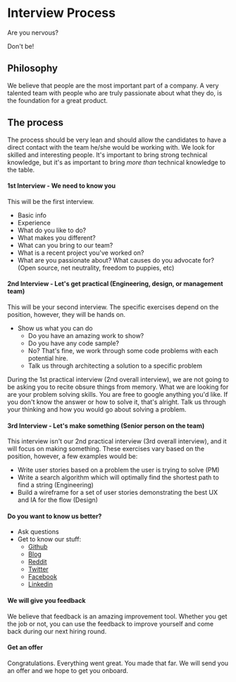 ﻿Interview Process
======================
Are you nervous?

Don't be! 

## Philosophy
We believe that people are the most important part of a company. A very talented team with people who are truly passionate about what they do, is the foundation for a great product. 

## The process
The process should be very lean and should allow the candidates to have a direct contact with the team he/she would be working with. We look for skilled and interesting people. It's important to bring strong technical knowledge, but it's as important to bring *more than* technical knowledge to the table. 

#### 1st Interview - We need to know you

This will be the first interview.

* Basic info
* Experience
* What do you like to do?
* What makes you different?
* What can you bring to our team?
* What is a recent project you've worked on? 
* What are you passionate about? What causes do you advocate for? (Open source, net neutrality, freedom to puppies, etc)

#### 2nd Interview - Let's get practical (Engineering, design, or management team)

This will be your second interview. The specific exercises depend on the position, however, they will be hands on. 

* Show us what you can do
  * Do you have an amazing work to show?
  * Do you have any code sample?
  * No? That's fine, we work through some code problems with each potential hire.
  * Talk us through architecting a solution to a specific problem

During the 1st practical interview (2nd overall interview), we are not going to be asking you to recite obsure things from memory. What we are looking for are your problem solving skills. You are free to google anything you'd like. If you don't know the answer or how to solve it, that's alright. Talk us through your thinking and how you would go about solving a problem.

#### 3rd Interview - Let's make something (Senior person on the team) 

This interview isn't our 2nd practical interview (3rd overall interview), and it will focus on making something. These exercises vary based on the position, however, a few examples would be: 

* Write user stories based on a problem the user is trying to solve (PM)
* Write a search algorithm which will optimally find the shortest path to find a string (Engineering) 
* Build a wireframe for a set of user stories demonstrating the best UX and IA for the flow (Design)  

#### Do you want to know us better?
* Ask questions
* Get to know our stuff:
  * [Github](https://github.com/codelittinc)
  * [Blog](https://www.codelitt.com/blog/)
  * [Reddit](https://www.reddit.com/r/codelitt/)
  * [Twitter](https://twitter.com/codelittinc)
  * [Facebook](https://www.facebook.com/codelitt)
  * [Linkedin](https://www.linkedin.com/company/codelitt-incubator)

#### We will give you feedback
We believe that feedback is an amazing improvement tool. Whether you get the job or not, you can use the feedback to improve yourself and come back during our next hiring round.

#### Get an offer
Congratulations. Everything went great. You made that far. We will send you an offer and we hope to get you onboard. 

